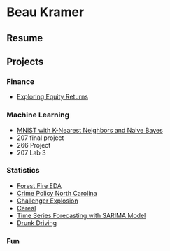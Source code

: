 # Beau Kramer

## Resume

## Projects

### Finance
- [Exploring Equity Returns](https://github.com/beaukramer/financial_analysis/blob/master/equity_returns.ipynb)

### Machine Learning
- [MNIST with K-Nearest Neighbors and Naive Bayes](https://github.com/beaukramer/mids/blob/master/ML/MNIST/MNIST_knn_nb.ipynb)
- 207 final project
- 266 Project
- 207 Lab 3
### Statistics
- [Forest Fire EDA](https://github.com/beaukramer/mids/blob/master/Stats/ForestFire/liu_warther_kramer_hegde_fires.pdf)
- [Crime Policy North Carolina](https://github.com/beaukramer/mids/blob/master/Stats/Crime/Kramer_Liu_crime.pdf)
- [Challenger Explosion](https://github.com/beaukramer/mids/blob/master/Stats/Challenger/Kramer_Papandrew_Challenger.pdf)
- [Cereal](https://github.com/beaukramer/mids/blob/master/Stats/Cereal/Kramer_Papandrew_Cereal.pdf)
- [Time Series Forecasting with SARIMA Model](https://github.com/beaukramer/mids/blob/master/Stats/TimeSeries/Kramer_Papandrew_TS.pdf)
- [Drunk Driving](https://github.com/beaukramer/mids/blob/master/Stats/DrunkDriving/Kramer_Papandrew_DrunkDriving.pdf)

### Fun


